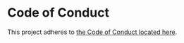 # Code of Conduct

This project adheres to [the Code of Conduct located here](https://www.contributor-covenant.org/).
